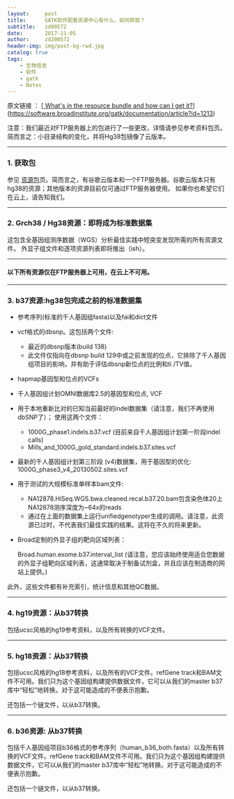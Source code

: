 ```yaml
---
layout:     post
title:      GATK软件配套资源中心有什么，如何获取？
subtitle:   zd00572
date:       2017-11-05
author:     zd200572
header-img: img/post-bg-rwd.jpg
catalog: true
tags:
    - 生物信息
    - 软件
    - gatk
    - Notes
---
```

原文链接  ： [[ What's in the resource bundle and how can I get it?](https://software.broadinstitute.org/gatk/documentation/article?id=1213)](https://software.broadinstitute.org/gatk/documentation/article?id=1213)

注意：我们最近对FTP服务器上的包进行了一些更改，详情请参见参考资料包页。 简而言之：小目录结构的变化，并将Hg38包镜像了云版本。

------

### 1. 获取包

参见 [资源包](https://software.broadinstitute.org/gatk/download/bundle)页。简而言之，有谷歌云版本和一个FTP服务器。谷歌云版本只有hg38的资源；其他版本的资源目前仅可通过FTP服务器使用。 如果你也希望它们在云上，请告知我们。

------

### 2. Grch38 / Hg38资源：即将成为标准数据集

这包含全基因组测序数据（WGS）分析最佳实践中短突变发现所需的所有资源文件。 外显子组文件和逐项资源列表即将推出（ish）。

------

#### 以下所有资源仅在FTP服务器上可用，在云上不可用。

------

### 3. b37资源:hg38包完成之前的标准数据集

- 参考序列(标准的千人基因组fasta)以及fai和dict文件

- vcf格式的dbsnp。这包括两个文件:

  - 最近的dbsnp版本(build 138)
  - 此文件仅指向在dbsnp build 129中或之前发现的位点，它排除了千人基因组项目的影响，并有助于评估dbsnp新位点的比例和ti /TV值。

- hapmap基因型和位点的VCFs

- 千人基因组计划OMNI数据库2.5的基因型和位点, VCF

- 用于本地重新比对的已知当前最好的indel数据集（请注意，我们不再使用dbSNP了）； 使用这两个文件：

  - 1000G_phase1.indels.b37.vcf (目前来自千人基因组计划第一阶段indel calls)
  - Mills_and_1000G_gold_standard.indels.b37.sites.vcf

- 最新的千人基因组计划第三阶段 (v4)数据集，用于基因型的优化: 1000G_phase3_v4_20130502.sites.vcf

- 用于测试的大规模标准单样本bam文件: 

  - NA12878.HiSeq.WGS.bwa.cleaned.recal.b37.20.bam包含染色体20上NA12878测序深度为~64x的reads 
  - 通过在上面的数据集上运行unifiedgenotyper生成的调用。请注意，此资源已过时，不代表我们最佳实践的结果。这将在不久的将来更新。

- Broad定制的外显子组的靶向区域列表：

  Broad.human.exome.b37.interval_list (请注意，您应该始终使用适合您数据的外显子组靶向区域列表，这通常取决于制备试剂盒，并且应该在制造商的网站上提供。)

此外，这些文件都有补充索引，统计信息和其他QC数据。

------

### 4. hg19资源：从b37转换

包括ucsc风格的hg19参考资料，以及所有转换的VCF文件。

------

### 5. hg18资源：从b37转换

包括ucsc风格的hg18参考资料，以及所有的VCF文件。refGene track和BAM文件不可用。我们只为这个基因组构建提供数据文件，它可以从我们的master b37库中“轻松”地转换。对于这可能造成的不便表示抱歉。

还包括一个链文件，以从b37转换。

------

### 6. b36资源: 从b37转换

包括千人基因组项目b36格式的参考序列（human_b36_both.fasta）以及所有转换的VCF文件。refGene track和BAM文件不可用。我们只为这个基因组构建提供数据文件，它可以从我们的master b37库中“轻松”地转换。对于这可能造成的不便表示抱歉。

还包括一个链文件，以从b37转换。